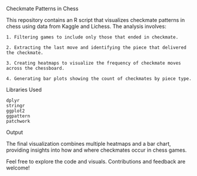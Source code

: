 Checkmate Patterns in Chess

This repository contains an R script that visualizes checkmate patterns in chess using data from Kaggle and Lichess. The analysis involves:

    1. Filtering games to include only those that ended in checkmate.
    
    2. Extracting the last move and identifying the piece that delivered the checkmate.
    
    3. Creating heatmaps to visualize the frequency of checkmate moves across the chessboard.
    
    4. Generating bar plots showing the count of checkmates by piece type.

Libraries Used

    dplyr
    stringr
    ggplot2
    ggpattern
    patchwork

Output

The final visualization combines multiple heatmaps and a bar chart, providing insights into how and where checkmates occur in chess games.

Feel free to explore the code and visuals. Contributions and feedback are welcome!
